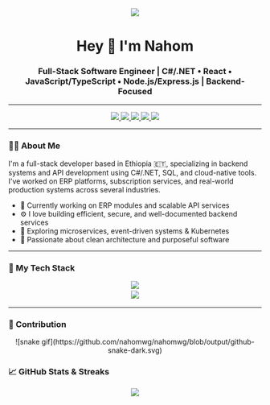 <div align="center">
  <img height="150" src="https://media.giphy.com/media/M9gbBd9nbDrOTu1Mqx/giphy.gif" />
</div>

<h1 align="center">Hey 👋 I'm Nahom</h1>
<h3 align="center">Full-Stack Software Engineer | C#/.NET • React • JavaScript/TypeScript • Node.js/Express.js | Backend-Focused</h3>

---

<div align="center">
  <a href="https://linkedin.com/in/nahomwores" target="_blank">
    <img src="https://img.shields.io/static/v1?message=LinkedIn&logo=linkedin&label=&color=0077B5&logoColor=white&style=for-the-badge" height="25" />
  </a>
  <a href="https://x.com/nwg347" target="_blank">
    <img src="https://img.shields.io/static/v1?message=x&logo=x&label=&color=1DA1F2&logoColor=white&style=for-the-badge" height="25" />
  </a>
  <a href="https://discord.com/users/795582615704174613" target="_blank">
    <img src="https://img.shields.io/static/v1?message=discord&logo=discord&label=&color=1DA1F2&logoColor=white&style=for-the-badge" height="25" />
  </a>
   <a href="https://gitlab.com/nahomwores" target="_blank">
    <img src="https://img.shields.io/static/v1?message=gitlab&logo=gitlab&label=&color=1DA1F2&logoColor=white&style=for-the-badge" height="25" />
  </a>
  <a href="mailto:nahomwores7@gmail.com" target="_blank">
    <img src="https://img.shields.io/static/v1?message=Email&logo=gmail&label=&color=D14836&logoColor=white&style=for-the-badge" height="25" />
  </a>
  
</div>

---

### 👨‍💻 About Me

I'm a full-stack developer based in Ethiopia 🇪🇹, specializing in backend systems and API development using C#/.NET, SQL, and cloud-native tools. I've worked on ERP platforms, subscription services, and real-world production systems across several industries.

- 🔭 Currently working on ERP modules and scalable API services  
- ⚙️ I love building efficient, secure, and well-documented backend services  
- 🌱 Exploring microservices, event-driven systems & Kubernetes  
- 🎯 Passionate about clean architecture and purposeful software

---

### 🧰 My Tech Stack

<div align="center">
  <img src="https://skillicons.dev/icons?i=cs,dotnet,ts,js,react,nodejs,express,html,css" height="45" />
  <br />
  <img src="https://skillicons.dev/icons?i=azure,docker,kubernetes,postgres,mongodb,redis" height="45" />
</div>

---
### 🐍 Contribution
<div align="center">
  ![snake gif](https://github.com/nahomwg/nahomwg/blob/output/github-snake-dark.svg)
</div>



### 📈 GitHub Stats & Streaks

<div align="center">
  <img src="https://streak-stats.demolab.com?user=nahomwg&theme=dark&hide_border=false&border_radius=5" height="180" />
  <br />
  <img src="https
